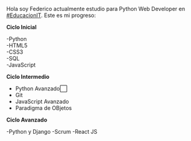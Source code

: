 Hola soy Federico actualmente estudio para Python Web Developer en [#EducacionIT](https://www.educacionit.com/).
Este es mi progreso:

**Ciclo Inicial**          

-Python           
-HTML5            
-CSS3            
-SQL         
-JavaScript      

**Ciclo Intermedio**

- Python Avanzado⬜
- Git
- JavaScript Avanzado
- Paradigma de OBjetos


**Ciclo Avanzado**

-Python y Django
-Scrum
-React JS

